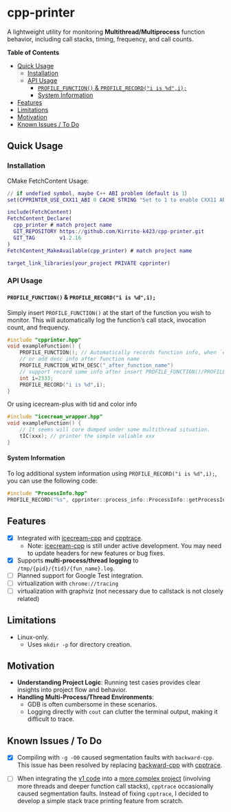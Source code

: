 # cpp-printer

A lightweight utility for monitoring **Multithread/Multiprocess** function behavior, including call stacks, timing, frequency, and call counts.

<!-- START doctoc generated TOC please keep comment here to allow auto update -->
<!-- DON'T EDIT THIS SECTION, INSTEAD RE-RUN doctoc TO UPDATE -->
**Table of Contents**

- [Quick Usage](#quick-usage)
  - [Installation](#installation)
  - [API Usage](#api-usage)
    - [`PROFILE_FUNCTION()` & `PROFILE_RECORD("i is %d",i);`](#profile_function--profile_recordi-is-di)
    - [System Information](#system-information)
- [Features](#features)
- [Limitations](#limitations)
- [Motivation](#motivation)
- [Known Issues / To Do](#known-issues--to-do)

<!-- END doctoc generated TOC please keep comment here to allow auto update -->

## Quick Usage

### Installation

CMake FetchContent Usage:

```m
// if undefied symbol, maybe C++ ABI problem（default is 1）
set(CPPRINTER_USE_CXX11_ABI 0 CACHE STRING "Set to 1 to enable CXX11 ABI")

include(FetchContent)
FetchContent_Declare(
  cpp_printer # match project name
  GIT_REPOSITORY https://github.com/Kirrito-k423/cpp-printer.git
  GIT_TAG        v1.2.16
)
FetchContent_MakeAvailable(cpp_printer) # match project name

target_link_libraries(your_project PRIVATE cpprinter)
```

### API Usage

#### `PROFILE_FUNCTION()` & `PROFILE_RECORD("i is %d",i);`

Simply insert `PROFILE_FUNCTION()` at the start of the function you wish to monitor. This will automatically log the function’s call stack, invocation count, and frequency.

```cpp
#include "cpprinter.hpp"
void exampleFunction() {
    PROFILE_FUNCTION(); // Automatically records function info, when `export CPPRINTER_RECORD_FUNCSTACK=1`
    // or add desc info after function name
    PROFILE_FUNCTION_WITH_DESC("_after_function_name")
    // support record some info after insert PROFILE_FUNCTION()/PROFILE_FUNCTION_WITH_DESC()
    int i=2333;
    PROFILE_RECORD("i is %d",i);
}
```

Or using icecream-plus with tid and color info

```cpp
#include "icecream_wrapper.hpp"
void exampleFunction() {
    // It seems will core dumped under some multithread situation.
    tIC(xxx); // printer the simple valiable xxx
}
```

#### System Information

To log additional system information using `PROFILE_RECORD("i is %d",i);`, you can use the following code:

```c++
#include "ProcessInfo.hpp"
PROFILE_RECORD("%s", cpprinter::process_info::ProcessInfo::getProcessInfo().c_str());
```

## Features

* [x] Integrated with [icecream-cpp](https://github.com/renatoGarcia/icecream-cpp) and [cpptrace](https://github.com/jeremy-rifkin/cpptrace).
  * Note: [icecream-cpp](https://github.com/renatoGarcia/icecream-cpp) is still under active development. You may need to update headers for new features or bug fixes.
* [x] Supports **multi-process/thread logging** to `/tmp/{pid}/{tid}/{fun_name}.log`.
* [ ] Planned support for Google Test integration.
* [ ] virtualization with `chrome://tracing`
* [ ] virtualization with graphviz (not necessary due to callstack is not closely related)

## Limitations

* Linux-only.
  * Uses `mkdir -p` for directory creation.

## Motivation

* **Understanding Project Logic**: Running test cases provides clear insights into project flow and behavior.
* **Handling Multi-Process/Thread Environments**:
    * GDB is often cumbersome in these scenarios.
    * Logging directly with `cout` can clutter the terminal output, making it difficult to trace.

## Known Issues / To Do

* [x] Compiling with `-g -O0` caused segmentation faults with `backward-cpp`. This issue has been resolved by replacing [backward-cpp](https://github.com/bombela/backward-cpp/tree/master) with [cpptrace](https://github.com/jeremy-rifkin/cpptrace).
* [ ] When integrating the [v1 code](https://github.com/Kirrito-k423/cpp-printer/releases/tag/v1.0) into a [more complex project](https://gitee.com/shaojiemike/pytorch/tree/v2.1.0/) (involving more threads and deeper function call stacks), `cpptrace` occasionally caused segmentation faults. Instead of fixing `cpptrace`, I decided to develop a simple stack trace printing feature from scratch.


